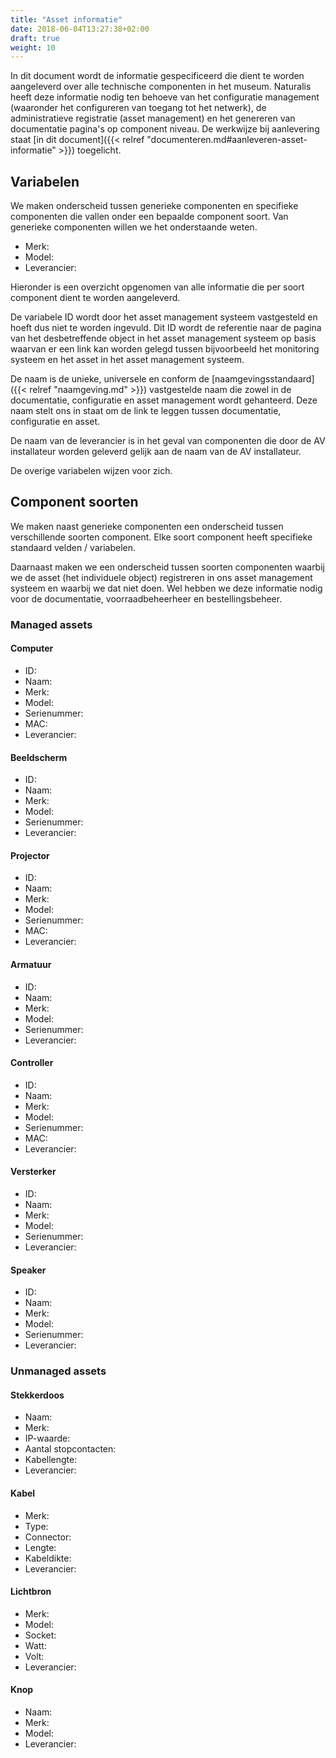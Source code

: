 ```yaml
---
title: "Asset informatie"
date: 2018-06-04T13:27:38+02:00
draft: true
weight: 10
---
```


In dit document wordt de informatie gespecificeerd die dient te worden
aangeleverd over alle technische componenten in het museum. Naturalis heeft deze
informatie nodig ten behoeve van het configuratie management (waaronder het
configureren van toegang tot het netwerk), de administratieve registratie
(asset management) en het genereren van documentatie pagina's op component
niveau. De werkwijze bij aanlevering staat [in dit document]({{< relref
"documenteren.md#aanleveren-asset-informatie" >}}) toegelicht.

## Variabelen

We maken onderscheid tussen generieke componenten en specifieke componenten die
vallen onder een bepaalde component soort. Van generieke componenten willen we
het onderstaande weten.

* Merk:
* Model:
* Leverancier:

Hieronder is een overzicht opgenomen van alle informatie die per soort component
dient te worden aangeleverd.

De variabele ID wordt door het asset management systeem vastgesteld en hoeft dus
niet te worden ingevuld. Dit ID wordt de referentie naar de pagina van het
desbetreffende object in het asset management systeem op basis waarvan er een
link kan worden gelegd tussen bijvoorbeeld het monitoring systeem en het asset
in het asset management systeem.

De naam is de unieke, universele en conform de [naamgevingsstandaard]({{< relref
"naamgeving.md" >}}) vastgestelde naam die zowel in de documentatie,
configuratie en asset management wordt gehanteerd. Deze naam stelt ons in staat
om de link te leggen tussen documentatie, configuratie en asset.

De naam van de leverancier is in het geval van componenten die door de AV
installateur worden geleverd gelijk aan de naam van de AV installateur.

De overige variabelen wijzen voor zich.

## Component soorten

We maken naast generieke componenten een onderscheid tussen verschillende
soorten component. Elke soort component heeft specifieke standaard velden /
variabelen.

Daarnaast maken we een onderscheid tussen soorten componenten waarbij we de
asset (het individuele object) registreren in ons asset management systeem en
waarbij we dat niet doen. Wel hebben we deze informatie nodig voor de
documentatie, voorraadbeheerheer en bestellingsbeheer.

### Managed assets

#### Computer

* ID:
* Naam:
* Merk:
* Model:
* Serienummer:
* MAC:
* Leverancier:

#### Beeldscherm

* ID:
* Naam:
* Merk:
* Model:
* Serienummer:
* Leverancier:

#### Projector

* ID:
* Naam:
* Merk:
* Model:
* Serienummer:
* MAC:
* Leverancier:

#### Armatuur

* ID:
* Naam:
* Merk:
* Model:
* Serienummer:
* Leverancier:

#### Controller

* ID:
* Naam:
* Merk:
* Model:
* Serienummer:
* MAC:
* Leverancier:

#### Versterker

* ID:
* Naam:
* Merk:
* Model:
* Serienummer:
* Leverancier:

#### Speaker

* ID:
* Naam:
* Merk:
* Model:
* Serienummer:
* Leverancier:

### Unmanaged assets

#### Stekkerdoos

* Naam:
* Merk:
* IP-waarde:
* Aantal stopcontacten:
* Kabellengte:
* Leverancier:

#### Kabel

* Merk:
* Type:
* Connector:
* Lengte:
* Kabeldikte:
* Leverancier:

#### Lichtbron

* Merk:
* Model:
* Socket:
* Watt:
* Volt:
* Leverancier:

#### Knop

* Naam:
* Merk:
* Model:
* Leverancier:
